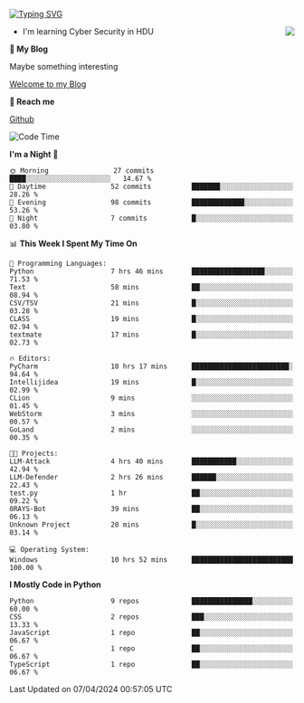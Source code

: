 [![Typing SVG](https://readme-typing-svg.herokuapp.com?font=Fira+Code&pause=1000&random=false&width=450&height=60&lines=Hello+%F0%9F%91%8B%F0%9F%8F%BB;I'm+JBNRZ)](https://git.io/typing-svg)

<a href="#">
  <img align="right" src="https://github-readme-stats.vercel.app/api?username=JBNRZ&show_icons=true&bg_color=15,f2f7fd,E0EAFC" />
</a>

- I'm learning Cyber Security in HDU

 **🌱 My Blog**

Maybe something interesting

[Welcome to my Blog](https://jbnrz.com.cn/)

 **💬 Reach me** 

[Github](https://github.com/JBNRZ)


<!--START_SECTION:waka-->
![Code Time](http://img.shields.io/badge/Code%20Time-418%20hrs%2035%20mins-blue)

**I'm a Night 🦉** 

```text
🌞 Morning                27 commits          ████░░░░░░░░░░░░░░░░░░░░░   14.67 % 
🌆 Daytime                52 commits          ███████░░░░░░░░░░░░░░░░░░   28.26 % 
🌃 Evening                98 commits          █████████████░░░░░░░░░░░░   53.26 % 
🌙 Night                  7 commits           █░░░░░░░░░░░░░░░░░░░░░░░░   03.80 % 
```


📊 **This Week I Spent My Time On** 

```text
💬 Programming Languages: 
Python                   7 hrs 46 mins       ██████████████████░░░░░░░   71.53 % 
Text                     58 mins             ██░░░░░░░░░░░░░░░░░░░░░░░   08.94 % 
CSV/TSV                  21 mins             █░░░░░░░░░░░░░░░░░░░░░░░░   03.28 % 
CLASS                    19 mins             █░░░░░░░░░░░░░░░░░░░░░░░░   02.94 % 
textmate                 17 mins             █░░░░░░░░░░░░░░░░░░░░░░░░   02.73 % 

🔥 Editors: 
PyCharm                  10 hrs 17 mins      ████████████████████████░   94.64 % 
Intellijidea             19 mins             █░░░░░░░░░░░░░░░░░░░░░░░░   02.99 % 
CLion                    9 mins              ░░░░░░░░░░░░░░░░░░░░░░░░░   01.45 % 
WebStorm                 3 mins              ░░░░░░░░░░░░░░░░░░░░░░░░░   00.57 % 
GoLand                   2 mins              ░░░░░░░░░░░░░░░░░░░░░░░░░   00.35 % 

🐱‍💻 Projects: 
LLM-Attack               4 hrs 40 mins       ███████████░░░░░░░░░░░░░░   42.94 % 
LLM-Defender             2 hrs 26 mins       ██████░░░░░░░░░░░░░░░░░░░   22.43 % 
test.py                  1 hr                ██░░░░░░░░░░░░░░░░░░░░░░░   09.22 % 
0RAYS-Bot                39 mins             ██░░░░░░░░░░░░░░░░░░░░░░░   06.13 % 
Unknown Project          20 mins             █░░░░░░░░░░░░░░░░░░░░░░░░   03.14 % 

💻 Operating System: 
Windows                  10 hrs 52 mins      █████████████████████████   100.00 % 
```

**I Mostly Code in Python** 

```text
Python                   9 repos             ███████████████░░░░░░░░░░   60.00 % 
CSS                      2 repos             ███░░░░░░░░░░░░░░░░░░░░░░   13.33 % 
JavaScript               1 repo              ██░░░░░░░░░░░░░░░░░░░░░░░   06.67 % 
C                        1 repo              ██░░░░░░░░░░░░░░░░░░░░░░░   06.67 % 
TypeScript               1 repo              ██░░░░░░░░░░░░░░░░░░░░░░░   06.67 % 
```




 Last Updated on 07/04/2024 00:57:05 UTC
<!--END_SECTION:waka-->
